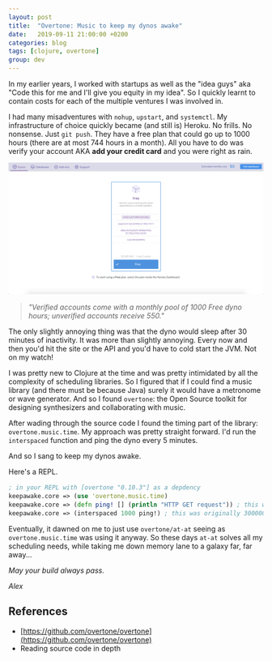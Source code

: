 ```yaml
---
layout: post
title:  "Overtone: Music to keep my dynos awake"
date:   2019-09-11 21:00:00 +0200
categories: blog
tags: [clojure, overtone]
group: dev
---
```


In my earlier years, I worked with startups as well as the "idea guys" aka "Code this for me and I'll give you equity in my idea". So I quickly learnt to contain costs for each of the multiple ventures I was involved in. 

I had many misadventures with `nohup`, `upstart`, and `systemctl`. My infrastructure of choice quickly became (and still is) Heroku. No frills. No nonsense. Just `git push`. They have a free plan that could go up to 1000 hours (there are at most 744 hours in a month). All you have to do was verify your account AKA **add your credit card** and you were right as rain. 

![Heroku hobby pricing $0 per month](/images/blog/heroku-dyno-pricing.png "Heroku pricing")

> _"Verified accounts come with a monthly pool of 1000 Free dyno hours; unverified accounts receive 550."_
          
The only slightly annoying thing was that the dyno would sleep after 30 minutes of inactivity. It was more than slightly annoying. Every now and then you'd hit the site or the API and you'd have to cold start the JVM. Not on my watch!

I was pretty new to Clojure at the time and was pretty intimidated by all the complexity of scheduling libraries. So I figured that if I could find a music library (and there must be because Java) surely it would have a metronome or wave generator. And so I found `overtone`: the Open Source toolkit for designing synthesizers and collaborating with music.

After wading through the source code I found the timing part of the library: `overtone.music.time`. My approach was pretty straight forward. I'd run the `interspaced` function and ping the dyno every 5 minutes. 

And so I sang to keep my dynos awake. 

Here's a REPL. 

```clojure
; in your REPL with [overtone "0.10.3"] as a depdency
keepawake.core => (use 'overtone.music.time)
keepawake.core => (defn ping! [] (println "HTTP GET request")) ; this would be the actual get request
keepawake.core => (interspaced 1000 ping!) ; this was originally 300000 milliseconds
```

Eventually, it dawned on me to just use `overtone/at-at` seeing as  `overtone.music.time` was using it anyway.
So these days `at-at` solves all my scheduling needs, while taking me down memory lane to a galaxy far, far away...


_May your build always pass._

_Alex_

## References
- [https://github.com/overtone/overtone](https://github.com/overtone/overtone)
- Reading source code in depth